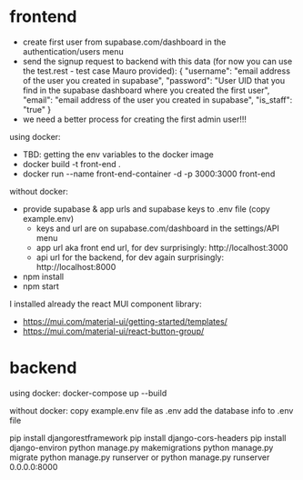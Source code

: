 # frontend

- create first user from supabase.com/dashboard in the authentication/users menu
- send the signup request to backend with this data (for now you can use the test.rest - test case Mauro provided):
{ "username": "email address of the user you created in supabase", "password": "User UID that you find in the supabase dashboard where you created the first user", "email": "email address of the user you created in supabase", "is_staff": "true" }
- we need a better process for creating the first admin user!!!


using docker:
 - TBD: getting the env variables to the docker image
 - docker build -t front-end . 
 - docker run --name front-end-container -d -p 3000:3000 front-end

without docker:
 - provide supabase & app urls and supabase keys to .env file (copy example.env)
    - keys and url are on supabase.com/dashboard in the settings/API menu
    - app url aka front end url, for dev surprisingly: http://localhost:3000
    - api url for the backend, for dev again surprisingly: http://localhost:8000
 - npm install
 - npm start

I installed already the react MUI component library:
  - https://mui.com/material-ui/getting-started/templates/
  - https://mui.com/material-ui/react-button-group/

# backend
using docker:
  docker-compose up --build

without docker:
  copy example.env file as .env
  add the database info to .env file

  pip install djangorestframework
  pip install django-cors-headers
  pip install django-environ
  python manage.py makemigrations
  python manage.py migrate
  python manage.py runserver 
  or
  python manage.py runserver 0.0.0.0:8000
